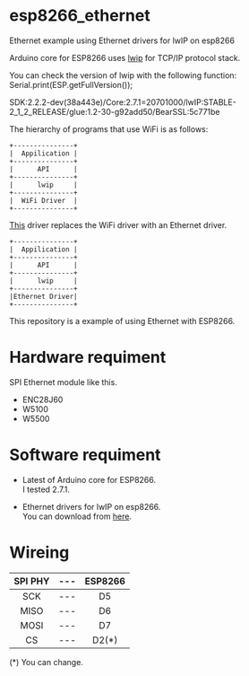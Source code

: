 # esp8266_ethernet

Ethernet example using Ethernet drivers for lwIP on esp8266

Arduino core for ESP8266 uses [lwip](https://savannah.nongnu.org/projects/lwip/) for TCP/IP protocol stack.

You can check the version of lwip with the following function: Serial.print(ESP.getFullVersion());

SDK:2.2.2-dev(38a443e)/Core:2.7.1=20701000/lwIP:STABLE-2_1_2_RELEASE/glue:1.2-30-g92add50/BearSSL:5c771be

The hierarchy of programs that use WiFi is as follows:

```
+---------------+
|  Appilication |
+---------------+
|      API      |
+---------------+
|      lwip     |
+---------------+
|  WiFi Driver  |
+---------------+ 
```



[This](https://github.com/d-a-v/W5500lwIP) driver replaces the WiFi driver with an Ethernet driver.

```
+---------------+
|  Appilication |
+---------------+
|      API      |
+---------------+
|      lwip     |
+---------------+
|Ethernet Driver|
+---------------+
```

This repository is a example of using Ethernet with ESP8266.

# Hardware requiment
SPI Ethernet module like this.
- ENC28J60
- W5100
- W5500

# Software requiment
- Latest of Arduino core for ESP8266.   
I tested 2.7.1.   

- Ethernet drivers for lwIP on esp8266.   
You can download from [here](https://github.com/d-a-v/W5500lwIP).

# Wireing

|SPI PHY|---|ESP8266|
|:-:|:-:|:-:|
|SCK|---|D5|
|MISO|---|D6|
|MOSI|---|D7|
|CS|---|D2(*)|

(*) You can change.


